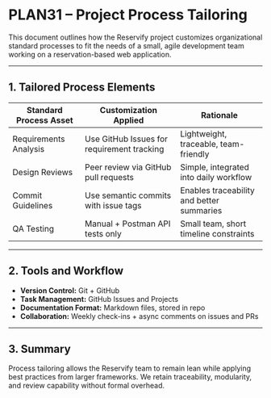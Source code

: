 # PLAN31 – Project Process Tailoring

This document outlines how the Reservify project customizes organizational standard processes to fit the needs of a small, agile development team working on a reservation-based web application.

---

## 1. Tailored Process Elements

| Standard Process Asset | Customization Applied               | Rationale                                 |
|------------------------|--------------------------------------|--------------------------------------------|
| Requirements Analysis  | Use GitHub Issues for requirement tracking | Lightweight, traceable, team-friendly      |
| Design Reviews         | Peer review via GitHub pull requests | Simple, integrated into daily workflow     |
| Commit Guidelines      | Use semantic commits with issue tags | Enables traceability and better summaries  |
| QA Testing             | Manual + Postman API tests only      | Small team, short timeline constraints     |

---

## 2. Tools and Workflow

- **Version Control:** Git + GitHub
- **Task Management:** GitHub Issues and Projects
- **Documentation Format:** Markdown files, stored in repo
- **Collaboration:** Weekly check-ins + async comments on issues and PRs

---

## 3. Summary

Process tailoring allows the Reservify team to remain lean while applying best practices from larger frameworks. We retain traceability, modularity, and review capability without formal overhead.
